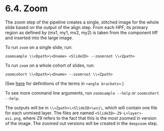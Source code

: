 # 6.4. Zoom

The zoom step of the pipeline creates a single, stitched image for the
whole slide based on the output of the align step.  From each HPF, its
primary region as defined by (mx1, my1, mx2, my2) is taken from the
component tiff and inserted into the large image.

To run `zoom` on a single slide, run:
```
zoomsample \\<Dpath>\<Dname> <SlideID> --zoomroot \\<Zpath>
```

To run `zoom` on a whole cohort of slides, run:
```
zoomcohort \\<Dpath>\<Dname> --zoomroot \\<Zpath>
```
(See [here](../../scans/docs/Definitions.md#43-definitions) for definitions
of the terms in `<angle brackets>`.)

To see more command line arguments, run `zoomsample --help` or `zoomcohort --help`.

The outputs will be in `\\<Zpath>\<SlideID>\wsi\`, which will contain one file
for each unmixed layer.  The files are named `<SlideID>-Z9-L<layer>-wsi.png`,
where Z9 refers to the fact that this is the most zoomed in version of the image.
The zoomed out versions will be created in the `deepzoom` step.
